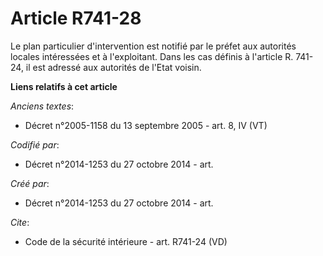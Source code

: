 # Article R741-28

Le plan particulier d'intervention est notifié par le préfet aux autorités locales intéressées et à l'exploitant. Dans les
cas définis à l'article R. 741-24, il est adressé aux autorités de l'Etat voisin.

**Liens relatifs à cet article**

_Anciens textes_:

  - Décret n°2005-1158 du 13 septembre 2005 - art. 8, IV (VT)

_Codifié par_:

  - Décret n°2014-1253 du 27 octobre 2014 - art.

_Créé par_:

  - Décret n°2014-1253 du 27 octobre 2014 - art.

_Cite_:

  - Code de la sécurité intérieure - art. R741-24 (VD)

